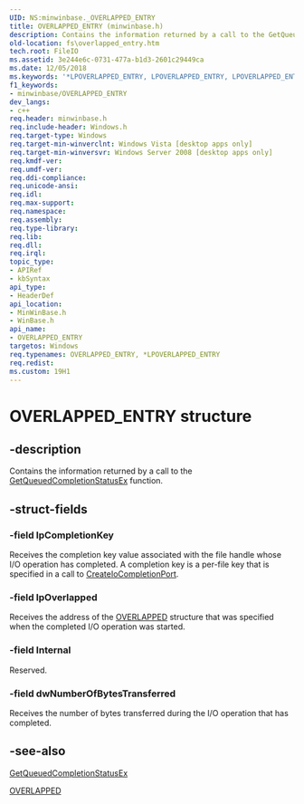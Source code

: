 ```yaml
---
UID: NS:minwinbase._OVERLAPPED_ENTRY
title: OVERLAPPED_ENTRY (minwinbase.h)
description: Contains the information returned by a call to the GetQueuedCompletionStatusEx function.
old-location: fs\overlapped_entry.htm
tech.root: FileIO
ms.assetid: 3e244e6c-0731-477a-b1d3-2601c29449ca
ms.date: 12/05/2018
ms.keywords: '*LPOVERLAPPED_ENTRY, LPOVERLAPPED_ENTRY, LPOVERLAPPED_ENTRY structure pointer [Files], OVERLAPPED_ENTRY, OVERLAPPED_ENTRY structure [Files], fs.overlapped_entry, minwinbase/LPOVERLAPPED_ENTRY, minwinbase/OVERLAPPED_ENTRY, winbase/LPOVERLAPPED_ENTRY, winbase/OVERLAPPED_ENTRY'
f1_keywords:
- minwinbase/OVERLAPPED_ENTRY
dev_langs:
- c++
req.header: minwinbase.h
req.include-header: Windows.h
req.target-type: Windows
req.target-min-winverclnt: Windows Vista [desktop apps only]
req.target-min-winversvr: Windows Server 2008 [desktop apps only]
req.kmdf-ver: 
req.umdf-ver: 
req.ddi-compliance: 
req.unicode-ansi: 
req.idl: 
req.max-support: 
req.namespace: 
req.assembly: 
req.type-library: 
req.lib: 
req.dll: 
req.irql: 
topic_type:
- APIRef
- kbSyntax
api_type:
- HeaderDef
api_location:
- MinWinBase.h
- WinBase.h
api_name:
- OVERLAPPED_ENTRY
targetos: Windows
req.typenames: OVERLAPPED_ENTRY, *LPOVERLAPPED_ENTRY
req.redist: 
ms.custom: 19H1
---
```


# OVERLAPPED_ENTRY structure


## -description


Contains the information returned by a call to the 
    <a href="https://docs.microsoft.com/windows/desktop/FileIO/getqueuedcompletionstatusex-func">GetQueuedCompletionStatusEx</a> 
    function.


## -struct-fields




### -field lpCompletionKey

Receives the completion key value associated with the file handle whose I/O operation has completed. A 
      completion key is a per-file key that is specified in a call to 
      <a href="https://docs.microsoft.com/windows/desktop/FileIO/createiocompletionport">CreateIoCompletionPort</a>.


### -field lpOverlapped

Receives the address of the <a href="https://docs.microsoft.com/windows/desktop/api/minwinbase/ns-minwinbase-overlapped">OVERLAPPED</a> structure 
      that was specified when the completed I/O operation was started.


### -field Internal

Reserved.


### -field dwNumberOfBytesTransferred

Receives the number of bytes transferred during the I/O operation that has completed.


## -see-also




<a href="https://docs.microsoft.com/windows/desktop/FileIO/getqueuedcompletionstatusex-func">GetQueuedCompletionStatusEx</a>



<a href="https://docs.microsoft.com/windows/desktop/api/minwinbase/ns-minwinbase-overlapped">OVERLAPPED</a>
 

 

